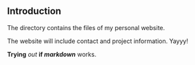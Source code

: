 ## Introduction

The directory contains the files of my personal website.

The website will include contact and project information. Yayyy!

**Trying** _out_ **if _markdown_** works.
